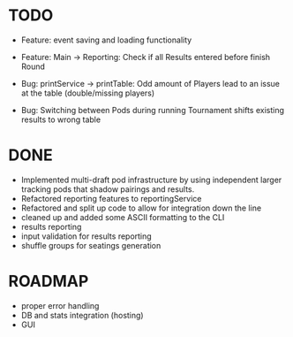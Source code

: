 # TODO
* Feature: event saving and loading functionality
* Feature: Main -> Reporting: Check if all Results entered before finish Round
  

* Bug: printService -> printTable: Odd amount of Players lead to an issue at the table (double/missing players)
* Bug: Switching between Pods during running Tournament shifts existing results to wrong table

# DONE
* Implemented multi-draft pod infrastructure by using independent larger tracking pods that shadow pairings and results.
* Refactored reporting features to reportingService
* Refactored and split up code to allow for integration down the line
* cleaned up and added some ASCII formatting to the CLI
* results reporting
* input validation for results reporting
* shuffle groups for seatings generation

# ROADMAP
* proper error handling
* DB and stats integration (hosting)
* GUI